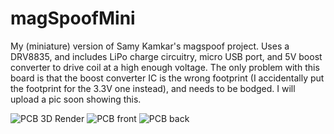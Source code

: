 # magSpoofMini
My (miniature) version of Samy Kamkar's magspoof project.
Uses a DRV8835, and includes LiPo charge circuitry, micro USB port, and 5V boost converter to drive coil at a high enough voltage.
The only problem with this board is that the boost converter IC is the wrong footprint (I accidentally put the footprint for the 3.3V one instead), and needs to be bodged. I will upload a pic soon showing this.

![PCB 3D Render](https://github.com/willemcvu/magSpoofMini/raw/master/render.PNG "PCB Render")
![PCB front](https://github.com/willemcvu/magSpoofMini/raw/master/front-render.PNG "PCB front")
![PCB back](https://github.com/willemcvu/magSpoofMini/raw/master/back-render.PNG "PCB back")
